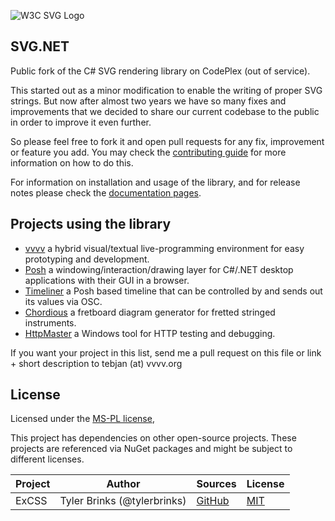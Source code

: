 ![W3C SVG Logo](https://www.w3.org/Icons/SVG/svg-logo-v.png)
## SVG.NET

Public fork of the C# SVG rendering library on CodePlex (out of service). 

This started out as a minor modification to enable the writing of proper SVG strings. But now after almost two years we have so many fixes and improvements that we decided to share our current codebase to the public in order to improve it even further.

So please feel free to fork it and open pull requests for any fix, improvement or feature you add. 
You may check the [contributing guide](https://github.com/svg-net/SVG/blob/master/CONTRIBUTING.md) for more information on how to do this. 

For information on installation and usage of the library, and for release notes please check the [documentation pages](https://svg-net.github.io/SVG/).

## Projects using the library

* [vvvv](https://vvvv.org) a hybrid visual/textual live-programming environment for easy prototyping and development.
* [Posh](https://github.com/vvvv/Posh) a windowing/interaction/drawing layer for C#/.NET desktop applications with their GUI in a browser. 
* [Timeliner](https://github.com/vvvv/Timeliner) a Posh based timeline that can be controlled by and sends out its values via OSC.
* [Chordious](https://chordious.com) a fretboard diagram generator for fretted stringed instruments.
* [HttpMaster](https://www.httpmaster.net) a Windows tool for HTTP testing and debugging.

If you want your project in this list, send me a pull request on this file or link + short description to tebjan (at) vvvv.org

## License
Licensed under the [MS-PL license](https://github.com/svg-net/SVG?tab=MS-PL-1-ov-file),

This project has dependencies on other open-source projects. These projects are referenced via NuGet packages and might be subject to different licenses.

|Project|Author|Sources|License|
|--------|-----|---|---------|
|ExCSS|Tyler Brinks (@tylerbrinks)|[GitHub](https://github.com/TylerBrinks/ExCSS)|[MIT](https://github.com/TylerBrinks/ExCSS/blob/master/license.txt)|
